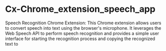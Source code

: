 # Cx-Chrome_extension_speech_app
Speech Recognition Chrome Extension: This Chrome extension allows users to convert speech into text using the browser's microphone. It leverages the Web Speech API to perform speech recognition and provides a simple user interface for starting the recognition process and copying the recognized text to
